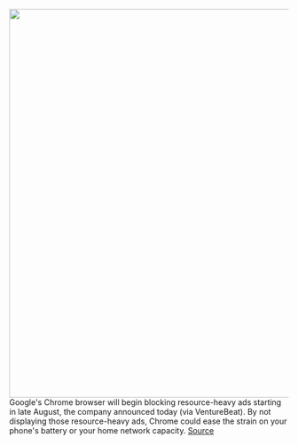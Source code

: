 <img src='https://cdn.vox-cdn.com/thumbor/xY7MrI0q_H14a9z27A9Fd1-sjvM=/0x0:2040x1360/1200x800/filters:focal(857x517:1183x843)/cdn.vox-cdn.com/uploads/chorus_image/image/66798375/acastro_180416_1777_chrome_0001.0.jpg' width='700px' /><br/>
Google's Chrome browser will begin blocking resource-heavy ads starting in late August, the company announced today (via VentureBeat). By not displaying those resource-heavy ads, Chrome could ease the strain on your phone's battery or your home network capacity.
<a href='https://www.theverge.com/2020/5/14/21258899/google-chrome-block-resource-heavy-ads-loading-august'> Source <a/>
